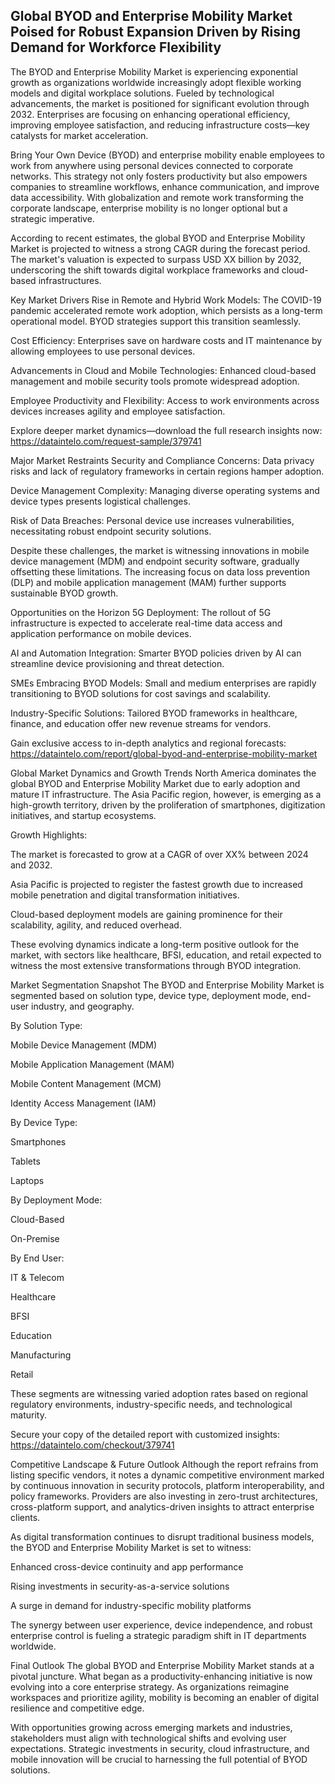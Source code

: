 ## Global BYOD and Enterprise Mobility Market Poised for Robust Expansion Driven by Rising Demand for Workforce Flexibility

The BYOD and Enterprise Mobility Market is experiencing exponential growth as organizations worldwide increasingly adopt flexible working models and digital workplace solutions. Fueled by technological advancements, the market is positioned for significant evolution through 2032. Enterprises are focusing on enhancing operational efficiency, improving employee satisfaction, and reducing infrastructure costs—key catalysts for market acceleration.

Bring Your Own Device (BYOD) and enterprise mobility enable employees to work from anywhere using personal devices connected to corporate networks. This strategy not only fosters productivity but also empowers companies to streamline workflows, enhance communication, and improve data accessibility. With globalization and remote work transforming the corporate landscape, enterprise mobility is no longer optional but a strategic imperative.

According to recent estimates, the global BYOD and Enterprise Mobility Market is projected to witness a strong CAGR during the forecast period. The market's valuation is expected to surpass USD XX billion by 2032, underscoring the shift towards digital workplace frameworks and cloud-based infrastructures.

Key Market Drivers
Rise in Remote and Hybrid Work Models: The COVID-19 pandemic accelerated remote work adoption, which persists as a long-term operational model. BYOD strategies support this transition seamlessly.

Cost Efficiency: Enterprises save on hardware costs and IT maintenance by allowing employees to use personal devices.

Advancements in Cloud and Mobile Technologies: Enhanced cloud-based management and mobile security tools promote widespread adoption.

Employee Productivity and Flexibility: Access to work environments across devices increases agility and employee satisfaction.

Explore deeper market dynamics—download the full research insights now:
https://dataintelo.com/request-sample/379741

Major Market Restraints
Security and Compliance Concerns: Data privacy risks and lack of regulatory frameworks in certain regions hamper adoption.

Device Management Complexity: Managing diverse operating systems and device types presents logistical challenges.

Risk of Data Breaches: Personal device use increases vulnerabilities, necessitating robust endpoint security solutions.

Despite these challenges, the market is witnessing innovations in mobile device management (MDM) and endpoint security software, gradually offsetting these limitations. The increasing focus on data loss prevention (DLP) and mobile application management (MAM) further supports sustainable BYOD growth.

Opportunities on the Horizon
5G Deployment: The rollout of 5G infrastructure is expected to accelerate real-time data access and application performance on mobile devices.

AI and Automation Integration: Smarter BYOD policies driven by AI can streamline device provisioning and threat detection.

SMEs Embracing BYOD Models: Small and medium enterprises are rapidly transitioning to BYOD solutions for cost savings and scalability.

Industry-Specific Solutions: Tailored BYOD frameworks in healthcare, finance, and education offer new revenue streams for vendors.

Gain exclusive access to in-depth analytics and regional forecasts:
https://dataintelo.com/report/global-byod-and-enterprise-mobility-market

Global Market Dynamics and Growth Trends
North America dominates the global BYOD and Enterprise Mobility Market due to early adoption and mature IT infrastructure. The Asia Pacific region, however, is emerging as a high-growth territory, driven by the proliferation of smartphones, digitization initiatives, and startup ecosystems.

Growth Highlights:

The market is forecasted to grow at a CAGR of over XX% between 2024 and 2032.

Asia Pacific is projected to register the fastest growth due to increased mobile penetration and digital transformation initiatives.

Cloud-based deployment models are gaining prominence for their scalability, agility, and reduced overhead.

These evolving dynamics indicate a long-term positive outlook for the market, with sectors like healthcare, BFSI, education, and retail expected to witness the most extensive transformations through BYOD integration.

Market Segmentation Snapshot
The BYOD and Enterprise Mobility Market is segmented based on solution type, device type, deployment mode, end-user industry, and geography.

By Solution Type:

Mobile Device Management (MDM)

Mobile Application Management (MAM)

Mobile Content Management (MCM)

Identity Access Management (IAM)

By Device Type:

Smartphones

Tablets

Laptops

By Deployment Mode:

Cloud-Based

On-Premise

By End User:

IT & Telecom

Healthcare

BFSI

Education

Manufacturing

Retail

These segments are witnessing varied adoption rates based on regional regulatory environments, industry-specific needs, and technological maturity.

Secure your copy of the detailed report with customized insights:
https://dataintelo.com/checkout/379741

Competitive Landscape & Future Outlook
Although the report refrains from listing specific vendors, it notes a dynamic competitive environment marked by continuous innovation in security protocols, platform interoperability, and policy frameworks. Providers are also investing in zero-trust architectures, cross-platform support, and analytics-driven insights to attract enterprise clients.

As digital transformation continues to disrupt traditional business models, the BYOD and Enterprise Mobility Market is set to witness:

Enhanced cross-device continuity and app performance

Rising investments in security-as-a-service solutions

A surge in demand for industry-specific mobility platforms

The synergy between user experience, device independence, and robust enterprise control is fueling a strategic paradigm shift in IT departments worldwide.

Final Outlook
The global BYOD and Enterprise Mobility Market stands at a pivotal juncture. What began as a productivity-enhancing initiative is now evolving into a core enterprise strategy. As organizations reimagine workspaces and prioritize agility, mobility is becoming an enabler of digital resilience and competitive edge.

With opportunities growing across emerging markets and industries, stakeholders must align with technological shifts and evolving user expectations. Strategic investments in security, cloud infrastructure, and mobile innovation will be crucial to harnessing the full potential of BYOD solutions.

